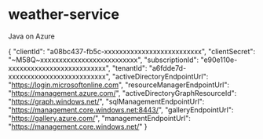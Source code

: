 # weather-service
Java on Azure



{
  "clientId": "a08bc437-fb5c-xxxxxxxxxxxxxxxxxxxxxxxxxx",
  "clientSecret": "~M58Q~xxxxxxxxxxxxxxxxxxxxxxxxxx",
  "subscriptionId": "e90e110e-xxxxxxxxxxxxxxxxxxxxxxxxxx",
  "tenantId": "a6fdde7d-xxxxxxxxxxxxxxxxxxxxxxxxxx",
  "activeDirectoryEndpointUrl": "https://login.microsoftonline.com",
  "resourceManagerEndpointUrl": "https://management.azure.com/",
  "activeDirectoryGraphResourceId": "https://graph.windows.net/",
  "sqlManagementEndpointUrl": "https://management.core.windows.net:8443/",
  "galleryEndpointUrl": "https://gallery.azure.com/",
  "managementEndpointUrl": "https://management.core.windows.net/"
}